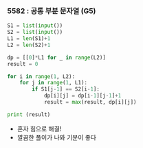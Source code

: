 ### 5582 : 공통 부분 문자열 (G5)

```python
S1 = list(input())
S2 = list(input())
L1 = len(S1)+1
L2 = len(S2)+1

dp = [[0]*L1 for _ in range(L2)]
result = 0

for i in range(1, L2):
    for j in range(1, L1):
        if S1[j-1] == S2[i-1]:
            dp[i][j] = dp[i-1][j-1]+1
            result = max(result, dp[i][j])

print (result)
```

* 혼자 힘으로 해결!
* 깔끔한 풀이가 나와 기분이 좋다